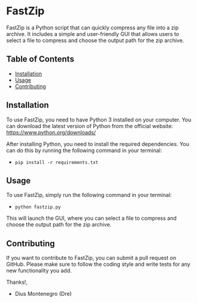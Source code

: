 # FastZip

FastZip is a Python script that can quickly compress any file into a zip archive. It includes a simple and user-friendly GUI that allows users to select a file to compress and choose the output path for the zip archive.

## Table of Contents

- [Installation](#installation)
- [Usage](#usage)
- [Contributing](#contributing)

## Installation

To use FastZip, you need to have Python 3 installed on your computer. You can download the latest version of Python from the official website: https://www.python.org/downloads/

After installing Python, you need to install the required dependencies. You can do this by running the following command in your terminal:

- `pip install -r requirements.txt`

## Usage

To use FastZip, simply run the following command in your terminal:

- `python fastzip.py`

This will launch the GUI, where you can select a file to compress and choose the output path for the zip archive.

## Contributing

If you want to contribute to FastZip, you can submit a pull request on GitHub. Please make sure to follow the coding style and write tests for any new functionality you add.

Thanks!,

- Dius Montenegro (Dre)
